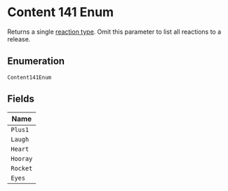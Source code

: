 
# Content 141 Enum

Returns a single [reaction type](https://docs.github.com/rest/reference/reactions#reaction-types). Omit this parameter to list all reactions to a release.

## Enumeration

`Content141Enum`

## Fields

| Name |
|  --- |
| `Plus1` |
| `Laugh` |
| `Heart` |
| `Hooray` |
| `Rocket` |
| `Eyes` |

